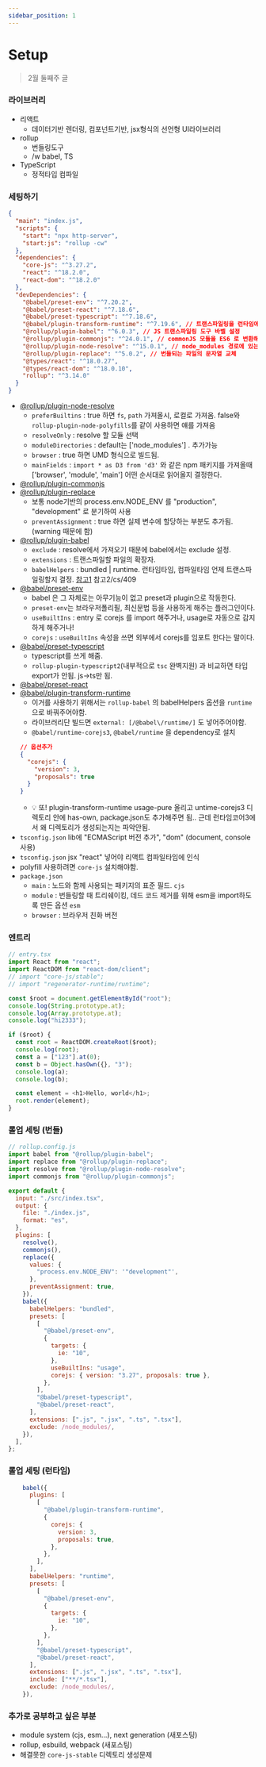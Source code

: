 ```yaml
---
sidebar_position: 1
---
```


# Setup

> 2월 둘째주 글

### 라이브러리

- 리액트
  - 데이터기반 렌더링, 컴포넌트기반, jsx형식의 선언형 UI라이브러리
- rollup
  - 번들링도구
  - /w babel, TS
- TypeScript
  - 정적타입 컴파일

### 세팅하기

```json
{
  "main": "index.js",
  "scripts": {
    "start": "npx http-server",
    "start:js": "rollup -cw"
  },
  "dependencies": {
    "core-js": "^3.27.2",
    "react": "^18.2.0",
    "react-dom": "^18.2.0"
  },
  "devDependencies": {
    "@babel/preset-env": "^7.20.2",
    "@babel/preset-react": "^7.18.6",
    "@babel/preset-typescript": "^7.18.6",
    "@babel/plugin-transform-runtime": "^7.19.6", // 트랜스파일링을 런타임에서 (트리쉐이킹, 전역오염 X)
    "@rollup/plugin-babel": "^6.0.3", // JS 트랜스파일링 도구 바벨 설정
    "@rollup/plugin-commonjs": "^24.0.1", // commonJS 모듈을 ES6 로 변환해줌
    "@rollup/plugin-node-resolve": "^15.0.1", // node_modules 경로에 있는 써드파티 모듈을 함께 번들링 해줌
    "@rollup/plugin-replace": "^5.0.2", // 번들되는 파일의 문자열 교체
    "@types/react": "^18.0.27",
    "@types/react-dom": "^18.0.10",
    "rollup": "^3.14.0"
  }
}
```

- [@rollup/plugin-node-resolve](https://github.com/rollup/plugins/tree/master/packages/node-resolve)
  - `preferBuiltins` : true 하면 `fs`, `path` 가져올시, 로컬로 가져옴. false와 `rollup-plugin-node-polyfills`를 같이 사용하면 얘를 가져옴
  - `resolveOnly` : resolve 할 모듈 선택
  - `moduleDirectories` : default는 ['node_modules'] . 추가가능
  - `browser` : true 하면 UMD 형식으로 빌드됨.
  - `mainFields` : `import * as D3 from 'd3'` 와 같은 npm 패키지를 가져올때 ['browser', 'module', 'main'] 어떤 순서대로 읽어올지 결정한다.
- [@rollup/plugin-commonjs](https://github.com/rollup/plugins/tree/master/packages/commonjs)
- [@rollup/plugin-replace](https://github.com/rollup/plugins/tree/master/packages/replace)
  - 보통 node기반의 process.env.NODE_ENV 를 "production", "development" 로 분기하여 사용
  - `preventAssignment` : true 하면 실제 변수에 할당하는 부분도 추가됨. (warning 때문에 함)
- [@rollup/plugin-babel](https://github.com/rollup/plugins/tree/master/packages/babel)
  - `exclude` : resolve에서 가져오기 때문에 babel에서는 exclude 설정.
  - `extensions` : 트랜스파일할 파일의 확장자.
  - `babelHelpers` : bundled | runtime. 런타임타임, 컴파일타임 언제 트랜스파일링할지 결정. [참고1](https://so-so.dev/tool/rollup/rollupjs-config/) 참고2/cs/409
- [@babel/preset-env](https://babeljs.io/docs/en/babel-preset-env)
  - babel 은 그 자체로는 아무기능이 없고 preset과 plugin으로 작동한다.
  - `preset-env`는 브라우저폴리필, 최신문법 등을 사용하게 해주는 플러그인이다.
  - `useBuiltIns` : entry 로 corejs 를 import 해주거나, usage로 자동으로 감지하게 해주거나!
  - `corejs` : `useBuiltIns` 속성을 쓰면 외부에서 corejs를 임포트 한다는 말이다.
- [@babel/preset-typescript](https://babeljs.io/docs/en/babel-preset-typescript)
  - typescript를 쓰게 해줌.
  - `rollup-plugin-typescript2`(내부적으로 `tsc` 완벽지원) 과 비교하면 타입 export가 안됨. js->ts만 됨.
- [@babel/preset-react](https://babeljs.io/docs/en/babel-preset-react)
- [@babel/plugin-transform-runtime](https://babeljs.io/docs/en/babel-plugin-transform-runtime)
  - 이거를 사용하기 위해서는 `rollup-babel` 의 babelHelpers 옵션을 `runtime`으로 바꿔주어야함.
  - 라이브러리단 빌드면 `external: [/@babel\/runtime/]` 도 넣어주어야함.
  - `@babel/runtime-corejs3`, `@babel/runtime` 을 dependency로 설치
  ```json
  // 옵션추가
  {
    "corejs": {
      "version": 3,
      "proposals": true
    }
  }
  ```
  - 💡 또! plugin-transform-runtime usage-pure 올리고 untime-corejs3 디렉토리 안에 has-own, package.json도 추가해주면 됨.. 근데 런타임코어3에서 왜 디렉토리가 생성되는지는 파악안됨.
- `tsconfig.json` lib에 "ECMAScript 버전 추가", "dom" (document, console 사용)
- `tsconfig.json` jsx "react" 넣어야 리액트 컴파일타임에 인식
- polyfill 사용하려면 `core-js` 설치해야함.
- `package.json`
  - `main` : 노드와 함께 사용되는 패키지의 표준 필드. `cjs`
  - `module` : 번들링할 때 트리쉐이킹, 데드 코드 제거를 위해 esm을 import하도록 만든 옵션 `esm`
  - `browser` : 브라우저 친화 버전

### 엔트리

```ts
// entry.tsx
import React from "react";
import ReactDOM from "react-dom/client";
// import "core-js/stable";
// import "regenerator-runtime/runtime";

const $root = document.getElementById("root");
console.log(String.prototype.at);
console.log(Array.prototype.at);
console.log("hi2333");

if ($root) {
  const root = ReactDOM.createRoot($root);
  console.log(root);
  const a = ["123"].at(0);
  const b = Object.hasOwn({}, "3");
  console.log(a);
  console.log(b);

  const element = <h1>Hello, world</h1>;
  root.render(element);
}
```

### 롤업 세팅 (번들)

```js
// rollup.config.js
import babel from "@rollup/plugin-babel";
import replace from "@rollup/plugin-replace";
import resolve from "@rollup/plugin-node-resolve";
import commonjs from "@rollup/plugin-commonjs";

export default {
  input: "./src/index.tsx",
  output: {
    file: "./index.js",
    format: "es",
  },
  plugins: [
    resolve(),
    commonjs(),
    replace({
      values: {
        "process.env.NODE_ENV": '"development"',
      },
      preventAssignment: true,
    }),
    babel({
      babelHelpers: "bundled",
      presets: [
        [
          "@babel/preset-env",
          {
            targets: {
              ie: "10",
            },
            useBuiltIns: "usage",
            corejs: { version: "3.27", proposals: true },
          },
        ],
        "@babel/preset-typescript",
        "@babel/preset-react",
      ],
      extensions: [".js", ".jsx", ".ts", ".tsx"],
      exclude: /node_modules/,
    }),
  ],
};
```

### 롤업 세팅 (런타임)

```js
    babel({
      plugins: [
        [
          "@babel/plugin-transform-runtime",
          {
            corejs: {
              version: 3,
              proposals: true,
            },
          },
        ],
      ],
      babelHelpers: "runtime",
      presets: [
        [
          "@babel/preset-env",
          {
            targets: {
              ie: "10",
            },
          },
        ],
        "@babel/preset-typescript",
        "@babel/preset-react",
      ],
      extensions: [".js", ".jsx", ".ts", ".tsx"],
      include: ["**/*.tsx"],
      exclude: /node_modules/,
    }),
```

### 추가로 공부하고 싶은 부분

- module system (cjs, esm...), next generation (새포스팅)
- rollup, esbuild, webpack (새포스팅)
- 해결못한 `core-js-stable` 디렉토리 생성문제
